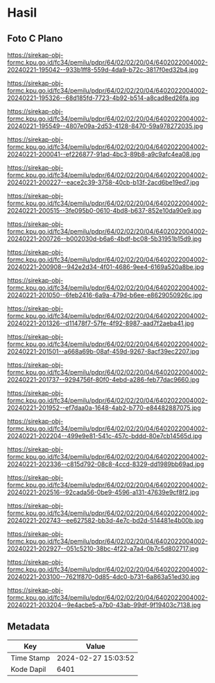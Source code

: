 # Hasil

## Foto C Plano

https://sirekap-obj-formc.kpu.go.id/fc34/pemilu/pdpr/64/02/02/20/04/6402022004002-20240221-195042--933b1ff8-559d-4da9-b72c-3817f0ed32b4.jpg

https://sirekap-obj-formc.kpu.go.id/fc34/pemilu/pdpr/64/02/02/20/04/6402022004002-20240221-195326--68d185fd-7723-4b92-b514-a8cad8ed26fa.jpg

https://sirekap-obj-formc.kpu.go.id/fc34/pemilu/pdpr/64/02/02/20/04/6402022004002-20240221-195549--4807e09a-2d53-4128-8470-59a978272035.jpg

https://sirekap-obj-formc.kpu.go.id/fc34/pemilu/pdpr/64/02/02/20/04/6402022004002-20240221-200041--ef226877-91ad-4bc3-89b8-a9c9afc4ea08.jpg

https://sirekap-obj-formc.kpu.go.id/fc34/pemilu/pdpr/64/02/02/20/04/6402022004002-20240221-200227--eace2c39-3758-40cb-b13f-2acd6be19ed7.jpg

https://sirekap-obj-formc.kpu.go.id/fc34/pemilu/pdpr/64/02/02/20/04/6402022004002-20240221-200515--3fe095b0-0610-4bd8-b637-852e10da90e9.jpg

https://sirekap-obj-formc.kpu.go.id/fc34/pemilu/pdpr/64/02/02/20/04/6402022004002-20240221-200726--b002030d-b6a6-4bdf-bc08-5b31951b15d9.jpg

https://sirekap-obj-formc.kpu.go.id/fc34/pemilu/pdpr/64/02/02/20/04/6402022004002-20240221-200908--942e2d34-4f01-4686-9ee4-6169a520a8be.jpg

https://sirekap-obj-formc.kpu.go.id/fc34/pemilu/pdpr/64/02/02/20/04/6402022004002-20240221-201050--6feb2416-6a9a-479d-b6ee-e8629050926c.jpg

https://sirekap-obj-formc.kpu.go.id/fc34/pemilu/pdpr/64/02/02/20/04/6402022004002-20240221-201326--d11478f7-57fe-4f92-8987-aad7f2aeba41.jpg

https://sirekap-obj-formc.kpu.go.id/fc34/pemilu/pdpr/64/02/02/20/04/6402022004002-20240221-201501--a668a69b-08af-459d-9267-8acf39ec2207.jpg

https://sirekap-obj-formc.kpu.go.id/fc34/pemilu/pdpr/64/02/02/20/04/6402022004002-20240221-201737--9294756f-80f0-4ebd-a286-feb77dac9660.jpg

https://sirekap-obj-formc.kpu.go.id/fc34/pemilu/pdpr/64/02/02/20/04/6402022004002-20240221-201952--ef7daa0a-1648-4ab2-b770-e84482887075.jpg

https://sirekap-obj-formc.kpu.go.id/fc34/pemilu/pdpr/64/02/02/20/04/6402022004002-20240221-202204--499e9e81-541c-457c-bddd-80e7cb14565d.jpg

https://sirekap-obj-formc.kpu.go.id/fc34/pemilu/pdpr/64/02/02/20/04/6402022004002-20240221-202336--c815d792-08c8-4ccd-8329-dd1989bb69ad.jpg

https://sirekap-obj-formc.kpu.go.id/fc34/pemilu/pdpr/64/02/02/20/04/6402022004002-20240221-202516--92cada56-0be9-4596-a131-47639e9cf8f2.jpg

https://sirekap-obj-formc.kpu.go.id/fc34/pemilu/pdpr/64/02/02/20/04/6402022004002-20240221-202743--ee627582-bb3d-4e7c-bd2d-514481e4b00b.jpg

https://sirekap-obj-formc.kpu.go.id/fc34/pemilu/pdpr/64/02/02/20/04/6402022004002-20240221-202927--051c5210-38bc-4f22-a7a4-0b7c5d802717.jpg

https://sirekap-obj-formc.kpu.go.id/fc34/pemilu/pdpr/64/02/02/20/04/6402022004002-20240221-203100--7621f870-0d85-4dc0-b731-6a863a51ed30.jpg

https://sirekap-obj-formc.kpu.go.id/fc34/pemilu/pdpr/64/02/02/20/04/6402022004002-20240221-203204--9e4acbe5-a7b0-43ab-99df-9f19403c7138.jpg


## Metadata

| Key        | Value               |
| ---------- | ------------------- |
| Time Stamp | 2024-02-27 15:03:52 |
| Kode Dapil | 6401                |



